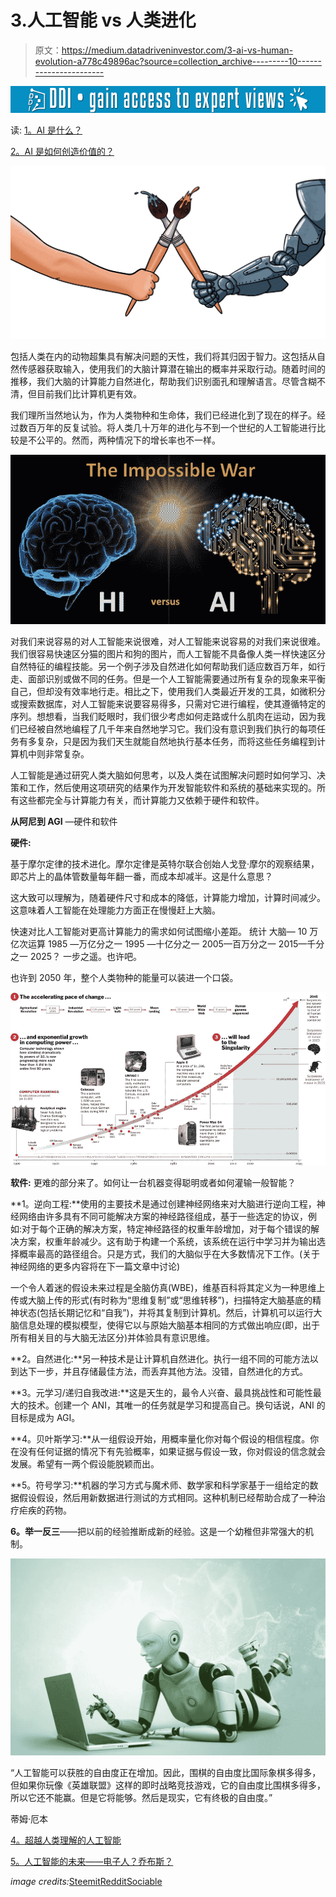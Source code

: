 # 3.人工智能 vs 人类进化

> 原文：<https://medium.datadriveninvestor.com/3-ai-vs-human-evolution-a778c49896ac?source=collection_archive---------10----------------------->

[![](img/8558d682536a7a5795650ac1e75403de.png)](http://www.track.datadriveninvestor.com/1B9E)

读: [1。AI 是什么？](https://medium.com/datadriveninvestor/1-what-is-ai-6f8aff4e15d)

[2。AI 是如何创造价值的？](https://medium.com/datadriveninvestor/2-how-does-ai-create-value-a0f352167c83)

![](img/17896ab72fe430eafa9c83e289e714a7.png)

包括人类在内的动物超集具有解决问题的天性，我们将其归因于智力。这包括从自然传感器获取输入，使用我们的大脑计算潜在输出的概率并采取行动。随着时间的推移，我们大脑的计算能力自然进化，帮助我们识别面孔和理解语言。尽管含糊不清，但目前我们比计算机更有效。

我们理所当然地认为，作为人类物种和生命体，我们已经进化到了现在的样子。经过数百万年的反复试验。将人类几十万年的进化与不到一个世纪的人工智能进行比较是不公平的。然而，两种情况下的增长率也不一样。

![](img/9ae458f1569da5772dfc79c19141630e.png)

对我们来说容易的对人工智能来说很难，对人工智能来说容易的对我们来说很难。我们很容易快速区分猫的图片和狗的图片，而人工智能不具备像人类一样快速区分自然特征的编程技能。另一个例子涉及自然进化如何帮助我们适应数百万年，如行走、面部识别或做不同的任务。但是一个人工智能需要通过所有复杂的现象来平衡自己，但却没有效率地行走。相比之下，使用我们人类最近开发的工具，如微积分或搜索数据库，对人工智能来说要容易得多，只需对它进行编程，使其遵循特定的序列。想想看，当我们眨眼时，我们很少考虑如何走路或什么肌肉在运动，因为我们已经被自然地编程了几千年来自然地学习它。我们没有意识到我们执行的每项任务有多复杂，只是因为我们天生就能自然地执行基本任务，而将这些任务编程到计算机中则非常复杂。

人工智能是通过研究人类大脑如何思考，以及人类在试图解决问题时如何学习、决策和工作，然后使用这项研究的结果作为开发智能软件和系统的基础来实现的。所有这些都完全与计算能力有关，而计算能力又依赖于硬件和软件。

**从阿尼到 AGI** —硬件和软件

**硬件:**

基于摩尔定律的技术进化。摩尔定律是英特尔联合创始人戈登·摩尔的观察结果，即芯片上的晶体管数量每年翻一番，而成本却减半。这是什么意思？

这大致可以理解为，随着硬件尺寸和成本的降低，计算能力增加，计算时间减少。这意味着人工智能在处理能力方面正在慢慢赶上大脑。

快速对比人工智能对更高计算能力的需求如何试图缩小差距。
统计
大脑— 10 万亿次运算
1985 —万亿分之一
1995 —十亿分之一
2005—百万分之一
2015—千分之一
2025？
一步之遥。也许吧。

也许到 2050 年，整个人类物种的能量可以装进一个口袋。

![](img/8fa1a6bead72482051c99e63c14bb044.png)

**软件:**
更难的部分来了。如何让一台机器变得聪明或者如何灌输一般智能？

**1。逆向工程:**使用的主要技术是通过创建神经网络来对大脑进行逆向工程，神经网络由许多具有不同可能解决方案的神经路径组成，基于一些选定的协议，例如:对于每个正确的解决方案，特定神经路径的权重年龄增加，对于每个错误的解决方案，权重年龄减少。这有助于构建一个系统，该系统在运行中学习并为输出选择概率最高的路径组合。只是方式，我们的大脑似乎在大多数情况下工作。(关于神经网络的更多内容将在下一篇文章中讨论)

一个令人着迷的假设未来过程是全脑仿真(WBE)，维基百科将其定义为一种思维上传或大脑上传的形式(有时称为“思维复制”或“思维转移”)，扫描特定大脑基底的精神状态(包括长期记忆和“自我”)，并将其复制到计算机。然后，计算机可以运行大脑信息处理的模拟模型，使得它以与原始大脑基本相同的方式做出响应(即，出于所有相关目的与大脑无法区分)并体验具有意识思维。

**2。自然进化:**另一种技术是让计算机自然进化。执行一组不同的可能方法以到达下一步，并且存储最佳方法，而丢弃其他方法。没错，自然进化的方式。

**3。元学习/递归自我改进:**这是天生的，最令人兴奋、最具挑战性和可能性最大的技术。创建一个 ANI，其唯一的任务就是学习和提高自己。换句话说，ANI 的目标是成为 AGI。

**4。贝叶斯学习:**从一组假设开始，用概率量化你对每个假设的相信程度。你在没有任何证据的情况下有先验概率，如果证据与假设一致，你对假设的信念就会发展。希望有一两个假设能脱颖而出。

**5。符号学习:**机器的学习方式与魔术师、数学家和科学家基于一组给定的数据假设假设，然后用新数据进行测试的方式相同。这种机制已经帮助合成了一种治疗疟疾的药物。

**6。举一反三**——把以前的经验推断成新的经验。这是一个幼稚但非常强大的机制。

![](img/86d439f49862d68edd3d245feed62d63.png)

“人工智能可以获胜的自由度正在增加。因此，围棋的自由度比国际象棋多得多，但如果你玩像《英雄联盟》这样的即时战略竞技游戏，它的自由度比围棋多得多，所以它还不能赢。但是它将能够。然后是现实，它有终极的自由度。”

蒂姆·厄本

[4。超越人类理解的人工智能](https://medium.com/datadriveninvestor/4-ai-beyond-human-comprehension-1ec7125b71b)

[5。人工智能的未来——电子人？乔布斯？](https://medium.com/@arvindvairavan/5-future-of-ai-cyborgs-jobs-1b67eeb7400d)

*image credits:*[Steemit](https://steemit.com/teammalaysia/@veenang/artificial-intelligence-ai-vs-human-brains)[Reddit](https://www.reddit.com/r/singularity/comments/2xu2sx/moores_law_2015_mouse_brain_has_been_reached/)[Sociable](https://sociable.co/technology/5-facts-machine-learning-ai/)